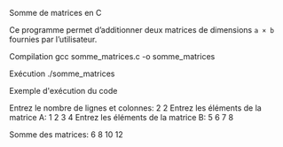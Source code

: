Somme de matrices en C

Ce programme permet d’additionner deux matrices 
de dimensions `a × b` fournies par l’utilisateur.

Compilation
gcc somme_matrices.c -o somme_matrices

Exécution
./somme_matrices

Exemple d'exécution du code

Entrez le nombre de lignes et colonnes: 2 2
Entrez les éléments de la matrice A:
1 2
3 4
Entrez les éléments de la matrice B:
5 6
7 8

Somme des matrices:
6 8
10 12
